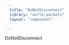 ```yaml
---
  title: "DoNotDisconnect"
  library: "noflo-packets"
  layout: "component"

---
```

DoNotDisconnect